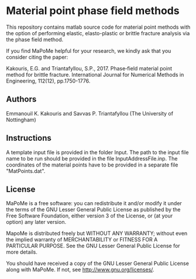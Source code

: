 # Material point phase field methods

This repository contains matlab source code for material point methods with the option of performing elastic, elasto-plastic or brittle fracture analysis via the phase field method.

If you find MaPoMe helpful for your research, we kindly ask that you consider citing the paper:

Kakouris, E.G. and Triantafyllou, S.P., 2017. Phase‐field material point method for brittle fracture. International Journal for Numerical Methods in Engineering, 112(12), pp.1750-1776.

## Authors

Emmanouil K. Kakouris and Savvas P. Triantafyllou (The University of Nottingham)

## Instructions

A template input file is provided in the folder Input. The path to the input file name to be run should be provided in the file InputAddressFile.inp. The coordinates of the material points 
have to be provided in a separate file "MatPoints.dat". 

## License

MaPoMe is a free software: you can redistribute it and/or modify it under the
terms of the GNU Lesser General Public License as published by the Free
Software Foundation, either version 3 of the License, or (at your option) any
later version.

MapoMe is distributed freely but WITHOUT ANY WARRANTY; without even the implied warranty of MERCHANTABILITY or FITNESS FOR A
PARTICULAR PURPOSE. See the GNU Lesser General Public License for more details.

You should have received a copy of the GNU Lesser General Public License along
with MaPoMe. If not, see <http://www.gnu.org/licenses/>.
